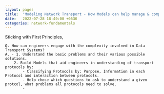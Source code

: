 ```yaml
---
layout: pages
title:  "Modeling Network Transport - How Models can help manage & comprehend Network Complexity"
date:   2022-07-28 18:40:00 +0530
categories: network-fundamentals
---
```


Sticking with First Principles,

    Q. How can engineers engage with the complexity involved in Data Transport Systems?
    A. - 1. Understand the basic problems and their various possible solutions.
        2. Build Models that aid engineers in understanding of transport protocols by:
            - Classifying Protocols by: Purpose, Information in each Protocol and interaction between protocols.
            - Help chose which questions to ask to understand a given protcol, what problems all protocols need to solve.
            - 